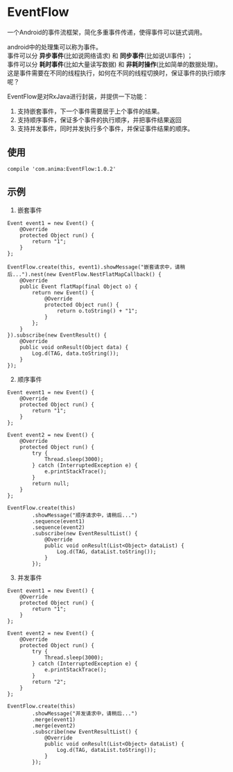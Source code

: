 # EventFlow
一个Android的事件流框架，简化多重事件传递，使得事件可以链式调用。  

android中的处理集可以称为事件。  
事件可以分 **异步事件**(比如说网络请求) 和 **同步事件**(比如说UI事件) ；  
事件可以分 **耗时事件**(比如大量读写数据) 和 **非耗时操作**(比如简单的数据处理)。  
这是事件需要在不同的线程执行，如何在不同的线程切换时，保证事件的执行顺序呢？  

EventFlow是对RxJava进行封装，并提供一下功能：  
1. 支持嵌套事件，下一个事件需要居于上个事件的结果。
2. 支持顺序事件，保证多个事件的执行顺序，并把事件结果返回
3. 支持并发事件，同时并发执行多个事件，并保证事件结果的顺序。


## 使用


```
compile 'com.anima:EventFlow:1.0.2'
```

## 示例
1. 嵌套事件

```
Event event1 = new Event() {
    @Override
    protected Object run() {
        return "1";
    }
};

EventFlow.create(this, event1).showMessage("嵌套请求中，请稍后...").nest(new EventFlow.NestFlatMapCallback() {
    @Override
    public Event flatMap(final Object o) {
        return new Event() {
            @Override
            protected Object run() {
                return o.toString() + "1";
            }
        };
    }
}).subscribe(new EventResult() {
    @Override
    public void onResult(Object data) {
        Log.d(TAG, data.toString());
    }
});
```

2. 顺序事件

```
Event event1 = new Event() {
    @Override
    protected Object run() {
        return "1";
    }
};

Event event2 = new Event() {
    @Override
    protected Object run() {
        try {
            Thread.sleep(3000);
        } catch (InterruptedException e) {
            e.printStackTrace();
        }
        return null;
    }
};

EventFlow.create(this)
        .showMessage("顺序请求中，请稍后...")
        .sequence(event1)
        .sequence(event2)
        .subscribe(new EventResultList() {
            @Override
            public void onResult(List<Object> dataList) {
                Log.d(TAG, dataList.toString());
            }
        });
```
3. 并发事件

```
Event event1 = new Event() {
    @Override
    protected Object run() {
        return "1";
    }
};

Event event2 = new Event() {
    @Override
    protected Object run() {
        try {
            Thread.sleep(3000);
        } catch (InterruptedException e) {
            e.printStackTrace();
        }
        return "2";
    }
};

EventFlow.create(this)
        .showMessage("并发请求中，请稍后...")
        .merge(event1)
        .merge(event2)
        .subscribe(new EventResultList() {
            @Override
            public void onResult(List<Object> dataList) {
                Log.d(TAG, dataList.toString());
            }
        });
```



